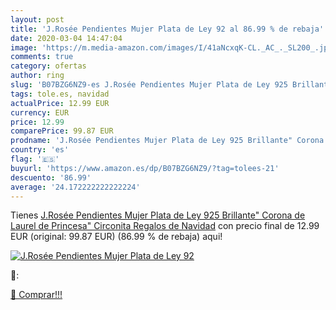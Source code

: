 ```yaml
---
layout: post
title: 'J.Rosée Pendientes Mujer Plata de Ley 92 al 86.99 % de rebaja'
date: 2020-03-04 14:47:04
image: 'https://m.media-amazon.com/images/I/41aNcxqK-CL._AC_._SL200_.jpg'
comments: true
category: ofertas
author: ring
slug: 'B07BZG6NZ9-es J.Rosée Pendientes Mujer Plata de Ley 925 Brillante"...'
tags: tole.es, navidad
actualPrice: 12.99 EUR
currency: EUR
price: 12.99
comparePrice: 99.87 EUR
prodname: 'J.Rosée Pendientes Mujer Plata de Ley 925 Brillante" Corona de Laurel de Princesa" Circonita Regalos de Navidad'
country: 'es'
flag: '🇪🇸'
buyurl: 'https://www.amazon.es/dp/B07BZG6NZ9/?tag=tolees-21'
descuento: '86.99'
average: '24.172222222222224'
---
```


Tienes [J.Rosée Pendientes Mujer Plata de Ley 925 Brillante" Corona de Laurel de Princesa" Circonita Regalos de Navidad](https://www.amazon.es/dp/B07BZG6NZ9/?tag=tolees-21) con precio final de  12.99 EUR (original: 99.87 EUR) (86.99 %  de rebaja) aqui!

[![J.Rosée Pendientes Mujer Plata de Ley 92](https://m.media-amazon.com/images/I/41aNcxqK-CL._AC_._SL200_.jpg)](https://www.amazon.es/dp/B07BZG6NZ9/?tag=tolees-21)

🔎:


[🛒 Comprar!!!](https://www.amazon.es/dp/B07BZG6NZ9/?tag=tolees-21)
